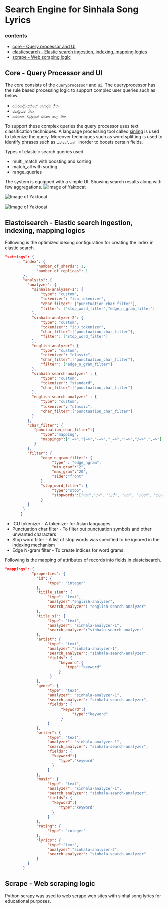 # Search Engine for Sinhala Song Lyrics

### contents
- [core -  Query processor and UI](#core)
- [elasticsearch - Elastic search ingestion, indexing, mapping logics](#es)
- [scrape - Web scraping logic](#scrape)

<a name="core"></a>
## Core - Query Processor and UI
The  core consists of the ```queryprocessor``` and ```ui```.
The queryprocessor has the rule based processing logic to support complex user queries such as below.

- ```අමරදේවයන්ගේ හොදම ගීත```
- ```ජනප්‍රියම ගීත```
- ```රෝහන බැද්දගේ රචනා කල ගීත```

To support these complex queries the query processor uses text classification techniques. A language processing tool called [sinling](https://github.com/ysenarath/sinling) is used to tokenize the query. Moreover techniques such as word splitting is used to identify phrases such as ```යන්ගේ,ගේ ``` inorder to boosts certain fields.

Types of elastcic search queries used
- multi_match with boosting and sorting
- match_all with sorting
- range_queries

The system is equipped with a simple UI. Showing search results along with few aggregations.
![Image of Yaktocat](/search-engine/resources/basic.png)

![Image of Yaktocat](/search-engine/resources/basic-2.png)

![Image of Yaktocat](/search-engine/resources/basic-3.png)

<a name="es"></a>
## Elastcisearch - Elastic search ingestion, indexing, mapping logics

Following is the optimized idexing configuration for creating the index in elastic search.

```json
"settings": {
        "index": {
              "number_of_shards": 1,
              "number_of_replicas": 1
        },
        "analysis": {
          "analyzer": {
            "sinhala-analyzer-1": {
                "type": "custom",
                "tokenizer": "icu_tokenizer",
                "char_filter": ["punctuation_char_filter"],
                "filter": ["stop_word_filter","edge_n_gram_filter"]      
            },
            "sinhala-analyzer-2": {
                "type": "custom",
                "tokenizer": "icu_tokenizer",
                "char_filter":["punctuation_char_filter"],
                "filter": ["stop_word_filter"]  
            },
            "english-analyzer": {
                "type": "custom",
                "tokenizer": "classic",
                "char_filter":["punctuation_char_filter"],
                "filter": ["edge_n_gram_filter"]
            },
            "sinhala-search-analyzer" : {
                "type": "custom",
                "tokenizer": "standard",
                "char_filter":["punctuation_char_filter"]
            },
            "english-search-analyzer" : {
                "type": "custom",
                "tokenizer": "classic",
                "char_filter":["punctuation_char_filter"]
            }
          },
          "char_filter": {
             "punctuation_char_filter":{
                "type":"mapping",
                "mappings":[".=>","|=>","-=>","_=>","'=>","/=>",",=>"]
             }
          },
          "filter": {
                "edge_n_gram_filter": {
                     "type" : "edge_ngram",
                     "min_gram":"2",
                     "max_gram":"20",
                     "side":"front"
                },
                "stop_word_filter": {
                     "type":"stop",
                     "stopwords":["සහ","හා", "වැනි", "සේ", "‌මෙන්", "සමග","ත්","ගීත","සින්දු","ගෙ","ගේ","ගී"]
                }
          }
        }
       }
```
- ICU tokenizer - A tokenizer for Asian languages
- Punctuation char filter - To filter out punctuation symbols and   other unwanted characters
- Stop word filter - A list of stop words was specified to be ignored in the indexing mechanism
- Edge N-gram filter - To create indices for word grams.

Following is the mapping of attributes of records into fields in elastcisearch.

```json
"mappings": {
            "properties": {
              "id": {
                   "type": "integer"
              },
              "titile_sien": {
                   "type": "text",
                   "analyzer":"english-analyzer",
                   "search_analyzer": "english-search-analyzer"
              },
              "title_si": {
                   "type": "text",  
                   "analyzer": "sinhala-analyzer-1",
                   "search_analyzer":"sinhala-search-analyzer"
              },
              "artist": {
                   "type": "text",
                   "analyzer":"sinhala-analyzer-1",
                   "search_analyzer": "sinhala-search-analyzer",
                   "fields": {
                        "keyword":{
                           "type":"keyword"
                        }
                    }
              },
              "genre": {
                   "type": "text",
                   "analyzer": "sinhala-analyzer-1",
                   "search_analyzer": "sinhala-search-analyzer",
                   "fields": {
                         "keyword":{
                              "type":"keyword"
                         }
                   }
              },
              "writer": {
                   "type": "text",
                   "analyzer": "sinhala-analyzer-1",
                   "search_analyzer": "sinhala-search-analyzer",
                   "fields": {
                     "keyword":{
                        "type":"keyword"
                     }
                   }
              },
              "music": {
                   "type": "text",
                   "analyzer": "sinhala-analyzer-1",
                   "search_analyzer": "sinhala-search-analyzer",
                   "fields": {
                     "keyword":{
                        "type":"keyword"
                     }
                   }
              },
              "rating": {
                   "type": "integer"
              },
              "lyrics": {
                   "type":"text",
                   "analyzer":"sinhala-analyzer-2",
                   "search_analyzer": "sinhala-search-analyzer"
              }
          }
        } 
```

<a name="scrape"></a>
## Scrape - Web scraping logic

Python scrapy was used to web scrape web sites with sinhal song lyrics for educational purposes.